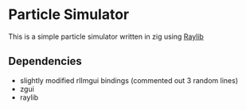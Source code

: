 # Particle Simulator
This is a simple particle simulator written in zig using [Raylib](https://www.raylib.com)
## Dependencies
- slightly modified rlImgui bindings (commented out 3 random lines)
- zgui
- raylib
